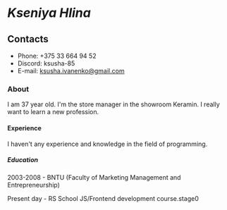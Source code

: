 # ***Kseniya Hlina***
## Contacts
* Phone: +375 33 664 94 52
* Discord: ksusha-85
* E-mail: ksusha.ivanenko@gmail.com
### About
I am 37 year old. I'm the store manager in the showroom Keramin. I really want to learn a new profession.
#### Experience
I haven't any experience and knowledge in the field of programming.
##### Education
2003-2008 - BNTU (Faculty of Marketing Management and Entrepreneurship)

Present day - RS School JS/Frontend development course.stage0 
